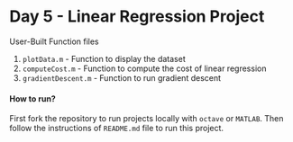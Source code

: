 # Day 5 - Linear Regression Project

User-Built Function files
1. `plotData.m` - Function to display the dataset
1. `computeCost.m` - Function to compute the cost of linear regression
1. `gradientDescent.m` - Function to run gradient descent


#### How to run?
First fork the repository to run projects locally with `octave` or `MATLAB`. Then follow the instructions of `README.md` file to run this project.
